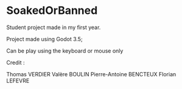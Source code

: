 # SoakedOrBanned
Student project made in my first year.

Project made using Godot 3.5;

Can be play using the keyboard or mouse only

Credit : 

Thomas         VERDIER
Valère         BOULIN
Pierre-Antoine BENCTEUX
Florian        LEFEVRE
